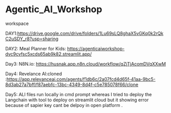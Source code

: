 # Agentic_AI_Workshop
workspace


DAY1:https://drive.google.com/drive/folders/1Lu69sLQ8ghaX5vGKq0k2rQkC2uSDY_r8?usp=sharing


DAY2: Meal Planner for Kids: https://agenticaiworkshop-dvc9cvfsc5xcds65ab9k82.streamlit.app/

Day3: N8N.io: https://husnak.app.n8n.cloud/workflow/qZjTjAcomDVqXXwM

Day4: Revelance AI:cloned :https://app.relevanceai.com/agents/f1db6c/2a07fcd4d65f-41aa-9bc5-8d3ab27a7bff/f87aebfc-13bc-4349-8d4f-c5e785078f66/clone

Day5: ALl files run locally in cmd prompt whereas I tried to deploy the Langchain with tool to deploy on streamlit cloud but it showing error because of sapier key cant be delpoy in open platform .
